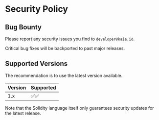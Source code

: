 # Security Policy

## Bug Bounty

Please report any security issues you find to `developer@kaia.io`.

Critical bug fixes will be backported to past major releases.

## Supported Versions

The recommendation is to use the latest version available.

| Version | Supported                            |
| ------- | ------------------------------------ |
| 1.x     | :white_check_mark::white_check_mark: |


Note that the Solidity language itself only guarantees security updates for the latest release.
